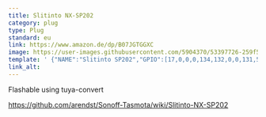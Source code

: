 ```yaml
---
title: Slitinto NX-SP202
category: plug
type: Plug
standard: eu
link: https://www.amazon.de/dp/B07JGTGGXC
image: https://user-images.githubusercontent.com/5904370/53397726-259f5a00-39a8-11e9-8a2a-b301393b8888.png
template: ' {"NAME":"Slitinto SP202","GPIO":[17,0,0,0,134,132,0,0,131,52,22,21,91],"FLAG":0,"BASE":64} '
link_alt:
---
```

Flashable using tuya-convert

https://github.com/arendst/Sonoff-Tasmota/wiki/Slitinto-NX-SP202
